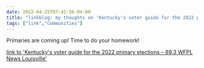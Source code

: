 ```yaml
---
date: 2022-04-25T07:42:56-04:00
title: "linkblog: my thoughts on 'Kentucky's voter guide for the 2022 primary elections – 89.3 WFPL News Louisville'"
tags: ["link","Communities"]
---
```

Primaries are coming up! Time to do your homework!
 
[link to 'Kentucky's voter guide for the 2022 primary elections – 89.3 WFPL News Louisville'](https://wfpl.org/kentuckys-voter-guide-for-the-2022-primary-elections/)
